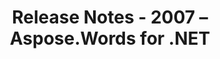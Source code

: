 ﻿---
title: Release Notes - 2007 – Aspose.Words for .NET
articleTitle: Release Notes - 2007
linktitle: Release Notes - 2007
description: "Aspose.Words for .NET Release Notes - 2007 – learn about the latest updates and fixes."
type: docs
weight: 140
url: /net/release-notes-2007/
---


